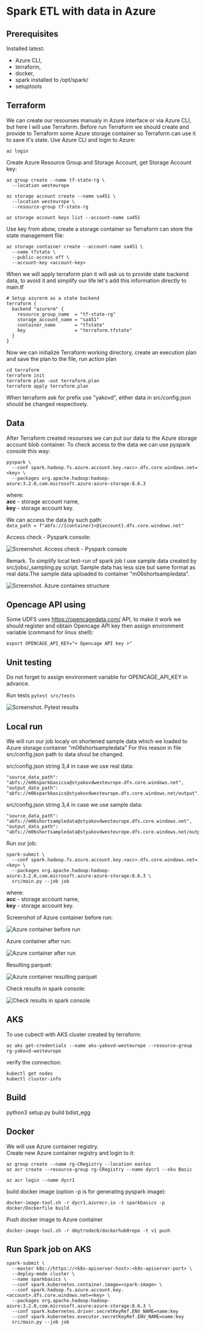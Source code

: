 # Spark ETL with data in Azure
## Prerequisites
Installed latest:   
- Azure CLI, 
- terraform, 
- docker, 
- spark installed to /opt/spark/
- setuptools

## Terraform
We can create our resourses manualy in Azure interface or via Azure CLI, but here I will use Terraform.
Before run Terraform we should create and provide to Terraform some Azure storage container so Terraform can use it to save it's state.
Use Azure CLI and login to Azure:
```
az login
```

Create Azure Resource Group and Storage Account, get Storage Account key:
```
az group create --name tf-state-rg \
  --location westeurope

az storage account create --name sa451 \
  --location westeurope \
  --resource-group tf-state-rg

az storage account keys list --account-name sa451
```
Use key from abow, create a storage container so Terraform can store the state management file:
```
az storage container create --account-name sa451 \
  --name tfstate \
  --public-access off \
  --account-key <account-key>
```

When we will apply terraform plan it will ask us to provide state backend data, to avoid it and simplify our life let's add this information directly to main.tf
```
# Setup azurerm as a state backend
terraform {
  backend "azurerm" {
    resource_group_name  = "tf-state-rg"
    storage_account_name = "sa451"
    container_name       = "tfstate"
    key                  = "terraform.tfstate"
  }
}
```
Now we can initialize Terraform working directory, create an execution plan and save the plan to the file, run action plan
```
cd terraform
terraform init
terraform plan -out terraform.plan
terraform apply terraform.plan
```
When terraform ask for prefix use "yakovd", either data in src/config.json should be changed respectively.

## Data
After Terraform created resourses we can put our data to the Azure storage account blob container.
To check access to the data we can use pyspark console this way:
```
pyspark \
  --conf spark.hadoop.fs.azure.account.key.<acc>.dfs.core.windows.net=<key> \
  --packages org.apache.hadoop:hadoop-azure:3.2.0,com.microsoft.azure:azure-storage:8.6.3
```
where:   
**acc** - storage account name,   
**key** - storage account key.  

We can access the data by such path:  
`data_path = f"abfs://{container}>@{account}.dfs.core.windows.net"`

Access check - Pyspark console:

![Screenshot. Access check - Pyspark console](screenshots/Spark%20console%20check%20access%20data%20Azure%20storage.jpg)

Remark.
To simplify local test-run of spark job I use sample data created by src/jobs/_sampling.py script. Sample data has less size but same format as real data.The sample data uploaded to container "m06shortsampledata".

![Screenshot. Azure containes structure](screenshots/Azure%20containers%20with%20data.jpg)

## Opencage API using
Some UDFS uses https://opencagedata.com/ API, to make it work we should register and obtain Opencage API key then assign environment variable (command for linux shell):
```
export OPENCAGE_API_KEY="< Opencage API key >"   
```

## Unit testing
Do not forget to assign environment variable for OPENCAGE_API_KEY in advance.

Run tests
`pytest src/tests`

![Screenshot. Pytest results](screenshots/unit%20tests.jpg)

## Local run
We will run our job localy on shortened sample data which we loaded to Azure storage container "m06shortsampledata"
For this reason in file src/config.json path to data shoul be changed.

src/config.json string 3,4 in case we use real data:
```
"source_data_path": "abfs://m06sparkbasicsa@styakovdwesteurope.dfs.core.windows.net",
"output_data_path": "abfs://m06sparkbasics@styakovdwesteurope.dfs.core.windows.net/output",
```

src/config.json string 3,4 in case we use sample data:
```
"source_data_path": "abfs://m06shortsampledata@styakovdwesteurope.dfs.core.windows.net",
"output_data_path": "abfs://m06shortsampledata@styakovdwesteurope.dfs.core.windows.net/output",
```

Run our job:
```
spark-submit \
  --conf spark.hadoop.fs.azure.account.key.<acc>.dfs.core.windows.net=<key> \
  --packages org.apache.hadoop:hadoop-azure:3.2.0,com.microsoft.azure:azure-storage:8.6.3 \
  src/main.py --job job
```
where:   
**acc** - storage account name,   
**key** - storage account key. 

Screenshot of Azure container before run:

![Azure container before run](screenshots/Azure%20container%20before%20run.jpg)

Azure container after run:

![Azure container after run](screenshots/Azure%20container%20after%20run.jpg)

Resulting parquet:

![Azure container resulting parquet](screenshots/Azure%20container%20after%20run_parquet.jpg)

Check results in spark console:

![Check results in spark console](screenshots/result.jpg)


## AKS
To use cubectl with AKS cluster created by terraform:
```
az aks get-credentials --name aks-yakovd-westeurope --resource-group rg-yakovd-westeurope
```
verify the connection: 
```
kubectl get nodes
kubectl cluster-info
```


## Build
python3 setup.py build bdist_egg

## Docker
We will use Azure container registry.  
Create new Azure container registry and login to it:
```
az group create --name rg-CRegistry --location eastus
az acr create --resource-group rg-CRegistry --name dycr1 --sku Basic

az acr login --name dycr1
```

build docker image (option -p is for generating pyspark image):
```
docker-image-tool.sh -r dycr1.azurecr.io -t sparkbasics -p docker/Dockerfile build
```

Push docker image to Azure container
```
docker-image-tool.sh -r dmytrodec6/dockerhub0repo -t v1 push
```

## Run Spark job on AKS
```
spark-submit \
  --master k8s://https://<k8s-apiserver-host>:<k8s-apiserver-port> \
  --deploy-mode cluster \
  --name sparkbasics \
  --conf spark.kubernetes.container.image=<spark-image> \
  --conf spark.hadoop.fs.azure.account.key.<account>.dfs.core.windows.net=<key> \
  --packages org.apache.hadoop:hadoop-azure:3.2.0,com.microsoft.azure:azure-storage:8.6.3 \
  --conf spark.kubernetes.driver.secretKeyRef.ENV_NAME=name:key
  --conf spark.kubernetes.executor.secretKeyRef.ENV_NAME=name:key
  src/main.py --job job
```
